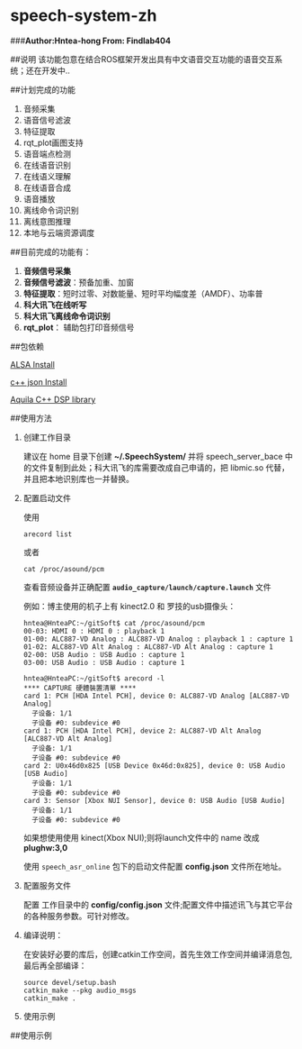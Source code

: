# speech-system-zh
###**Author:Hntea-hong   From: Findlab404**

##说明
该功能包意在结合ROS框架开发出具有中文语音交互功能的语音交互系统；还在开发中..

##计划完成的功能
1. 音频采集
2. 语音信号滤波
3. 特征提取
4. rqt_plot画图支持
3. 语音端点检测
4. 在线语音识别
5. 在线语义理解
6. 在线语音合成
7. 语音播放
7. 离线命令词识别
8. 离线意图推理
9. 本地与云端资源调度

##目前完成的功能有：

1. **音频信号采集**
2. **音频信号滤波**：预备加重、加窗
3. **特征提取**：短时过零、对数能量、短时平均幅度差（AMDF）、功率普
3. **科大讯飞在线听写**
4. **科大讯飞离线命令词识别**
5. **rqt_plot**： 辅助包打印音频信号

##包依赖


[ALSA Install](http://blog.csdn.net/u013494117/article/details/52269463)
 
[c++ json Install](http://blog.csdn.net/u013494117/article/details/53213134)

[Aquila C++ DSP library](http://aquila-dsp.org/articles/examples/)


##使用方法

1. 创建工作目录

	建议在 home 目录下创建 **~/.SpeechSystem/** 并将 speech_server_bace 中的文件复制到此处；科大讯飞的库需要改成自己申请的，把 libmic.so 代替，并且把本地识别库也一并替换。

2. 配置启动文件
    
	使用 
	```
	arecord list 
	```
	或者 
	```
	cat /proc/asound/pcm
	```
	查看音频设备并正确配置 **`audio_capture/launch/capture.launch`** 文件
	
	例如：博主使用的机子上有 kinect2.0 和 罗技的usb摄像头：
	```
	hntea@HnteaPC:~/gitSoft$ cat /proc/asound/pcm 
	00-03: HDMI 0 : HDMI 0 : playback 1
	01-00: ALC887-VD Analog : ALC887-VD Analog : playback 1 : capture 1
	01-02: ALC887-VD Alt Analog : ALC887-VD Alt Analog : capture 1
	02-00: USB Audio : USB Audio : capture 1
	03-00: USB Audio : USB Audio : capture 1

	hntea@HnteaPC:~/gitSoft$ arecord -l
	**** CAPTURE 硬體裝置清單 ****
	card 1: PCH [HDA Intel PCH], device 0: ALC887-VD Analog [ALC887-VD Analog]
	  子设备: 1/1
	  子设备 #0: subdevice #0
	card 1: PCH [HDA Intel PCH], device 2: ALC887-VD Alt Analog [ALC887-VD Alt Analog]
	  子设备: 1/1
	  子设备 #0: subdevice #0
	card 2: U0x46d0x825 [USB Device 0x46d:0x825], device 0: USB Audio [USB Audio]
	  子设备: 1/1
	  子设备 #0: subdevice #0
	card 3: Sensor [Xbox NUI Sensor], device 0: USB Audio [USB Audio]
	  子设备: 1/1
	  子设备 #0: subdevice #0

	```
	如果想使用使用 kinect(Xbox NUI);则将launch文件中的 name 改成 **plughw:3,0**
	
	使用 `speech_asr_online` 包下的启动文件配置 **config.json** 文件所在地址。
	
3. 配置服务文件

	配置 工作目录中的 **config/config.json** 文件;配置文件中描述讯飞与其它平台的各种服务参数。可针对修改。
	
1. 编译说明：

   在安装好必要的库后，创建catkin工作空间，首先生效工作空间并编译消息包,最后再全部编译：
   ````
   source devel/setup.bash
   catkin_make --pkg audio_msgs
   catkin_make .
   ````
2. 使用示例


##使用示例


